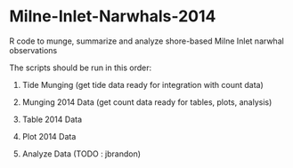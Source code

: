 Milne-Inlet-Narwhals-2014
=========================

R code to munge, summarize and analyze shore-based Milne Inlet narwhal observations

The scripts should be run in this order:

1) Tide Munging (get tide data ready for integration with count data)

2) Munging 2014 Data (get count data ready for tables, plots, analysis)

3) Table 2014 Data 

4) Plot 2014 Data

5) Analyze Data (TODO : jbrandon)
